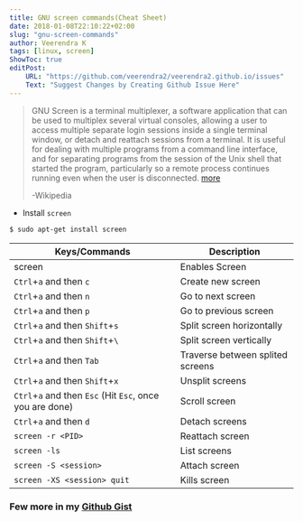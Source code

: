 ```yaml
---
title: GNU screen commands(Cheat Sheet)
date: 2018-01-08T22:10:22+02:00
slug: "gnu-screen-commands"
author: Veerendra K
tags: [linux, screen]
ShowToc: true
editPost:
    URL: "https://github.com/veerendra2/veerendra2.github.io/issues"
    Text: "Suggest Changes by Creating Github Issue Here"
---
```



>GNU Screen is a terminal multiplexer, a software application that can be used to multiplex several virtual consoles, allowing a user to access multiple separate login sessions inside a single terminal window, or detach and reattach sessions from a terminal. It is useful for dealing with multiple programs from a command line interface, and for separating programs from the session of the Unix shell that started the program, particularly so a remote process continues running even when the user is disconnected. [more](https://en.wikipedia.org/wiki/GNU_Screen)
>
>-Wikipedia

* Install `screen`

```bash
$ sudo apt-get install screen
```



| Keys/Commands                                            | Description                      |
| -------------------------------------------------------- | -------------------------------- |
| screen                                                   | Enables Screen                   |
| `Ctrl`+`a` and then `c`                                  | Create new screen                |
| `Ctrl`+`a` and then `n`                                  | Go to next screen                |
| `Ctrl`+`a` and then `p`                                  | Go to previous screen            |
| `Ctrl`+`a` and then `Shift`+`s`                          | Split screen horizontally        |
| `Ctrl`+`a` and then `Shift`+`\`                          | Split screen vertically          |
| `Ctrl`+`a` and then `Tab`                                | Traverse between splited screens |
| `Ctrl`+`a` and then `Shift`+`x`                          | Unsplit screens                  |
| `Ctrl`+`a` and then `Esc` (Hit `Esc`, once you are done) | Scroll screen                    |
| `Ctrl`+`a` and then `d`                                  | Detach screens                   |
| `screen -r <PID>`                                        | Reattach screen                  |
| `screen -ls`                                             | List screens                     |
| `screen -S <session>`                                    | Attach screen                    |
| `screen -XS <session> quit`                              | Kills screen                     |


### Few more in my [Github Gist](https://gist.github.com/veerendra2/2d250c007b49fa213787a465fa1862a6)
<script src="https://gist.github.com/veerendra2/2d250c007b49fa213787a465fa1862a6.js"></script>

